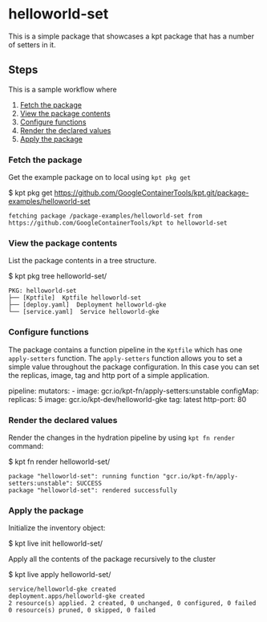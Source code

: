 # helloworld-set

This is a simple package that showcases a kpt package that has a number of
setters in it.

## Steps

This is a sample workflow where 

1. [Fetch the package](#fetch-the-package)
2. [View the package contents](#view-the-package-contents)
3. [Configure functions](#configure-functions)
4. [Render the declared values](#render-the-declared-values)
5. [Apply the package](#apply-the-package)

### Fetch the package

Get the example package on to local using `kpt pkg get`

  $ kpt pkg get https://github.com/GoogleContainerTools/kpt.git/package-examples/helloworld-set

    fetching package /package-examples/helloworld-set from https://github.com/GoogleContainerTools/kpt to helloworld-set

### View the package contents

List the package contents in a tree structure.

  $ kpt pkg tree helloworld-set/

    PKG: helloworld-set
    ├── [Kptfile]  Kptfile helloworld-set
    ├── [deploy.yaml]  Deployment helloworld-gke
    └── [service.yaml]  Service helloworld-gke

### Configure functions

The package contains a function pipeline in the `Kptfile` which has
one `apply-setters` function.  The `apply-setters` function allows you to
set a simple value throughout the package configuration.  In this case
you can set the replicas, image, tag and http port of a simple application.

  pipeline:
    mutators:
      - image: gcr.io/kpt-fn/apply-setters:unstable
        configMap:
          replicas: 5
          image: gcr.io/kpt-dev/helloworld-gke
          tag: latest
          http-port: 80


### Render the declared values

Render the changes in the hydration pipeline by using `kpt fn render` command:

  $ kpt fn render helloworld-set/

    package "helloworld-set": running function "gcr.io/kpt-fn/apply-setters:unstable": SUCCESS
    package "helloworld-set": rendered successfully

### Apply the package

Initialize the inventory object:

  $ kpt live init helloworld-set/

Apply all the contents of the package recursively to the cluster

  $ kpt live apply helloworld-set/

    service/helloworld-gke created
    deployment.apps/helloworld-gke created
    2 resource(s) applied. 2 created, 0 unchanged, 0 configured, 0 failed
    0 resource(s) pruned, 0 skipped, 0 failed

